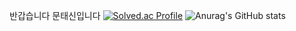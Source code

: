 반갑습니다 문태신입니다
[![Solved.ac Profile](http://mazassumnida.wtf/api/v2/generate_badge?boj=kjk06119)](https://solved.ac/kjk06119/)
![Anurag's GitHub stats](https://github-readme-stats.vercel.app/api?username=taeaeaexin&show_icons=true&theme=radical)
